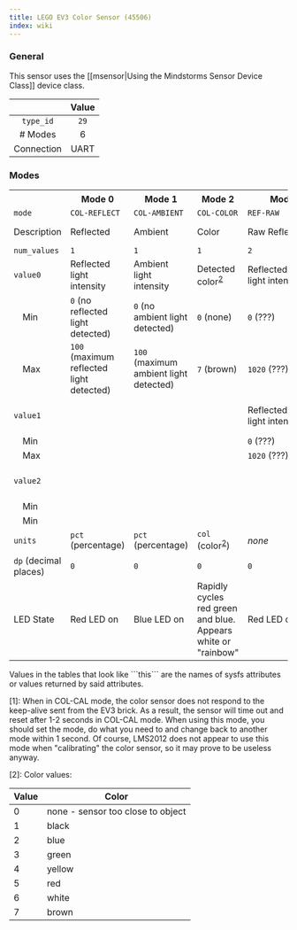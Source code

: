 ```yaml
---
title: LEGO EV3 Color Sensor (45506)
index: wiki
---
```


### General

This sensor uses the [[msensor|Using the Mindstorms Sensor Device Class]] device class.

|              | Value    |
|:------------:|:--------:|
|```type_id``` | ```29``` |
| # Modes      | 6        |
| Connection   | UART     |

### Modes

<table>
  <tr>
    <th>
    <th>Mode 0
    <th>Mode 1
    <th>Mode 2
    <th>Mode 3
    <th>Mode 4
    <th>Mode 5<sup><a href="#wiki-note1">1</a></sup>
  <tr>
    <td><code>mode</code>
    <td><code>COL-REFLECT</code>
    <td><code>COL-AMBIENT</code>
    <td><code>COL-COLOR</code>
    <td><code>REF-RAW</code>
    <td><code>RGB-RAW</code>
    <td><code>COL-CAL</code>
  <tr>
    <td>Description
    <td>Reflected
    <td>Ambient
    <td>Color
    <td>Raw Reflected
    <td>Raw Color Components
    <td>Calibration???
  <tr>
    <td><code>num_values</code>
    <td><code>1</code>
    <td><code>1</code>
    <td><code>1</code>
    <td><code>2</code>
    <td><code>3</code>
    <td><code>4</code>
  <tr>
    <td><code>value0</code>
    <td>Reflected light intensity
    <td>Ambient light intensity
    <td>Detected color<sup><a href="#wiki-note2">2</a></sup>
    <td>Reflected/Ambient light intensity???
    <td>Reflected red light intensity???
    <td>
  <tr>
    <td>&emsp;Min
    <td><code>0</code> (no reflected light detected)
    <td><code>0</code> (no ambient light detected)
    <td><code>0</code> (none)
    <td><code>0</code> (???)
    <td><code>0</code> (???)
    <td>
  <tr>
    <td>&emsp;Max
    <td><code>100</code> (maximum reflected light detected)
    <td><code>100</code> (maximum ambient light detected)
    <td><code>7</code> (brown)
    <td><code>1020</code> (???)
    <td><code>1020</code> (???)
    <td>
  <tr>
    <td><code>value1</code>
    <td>
    <td>
    <td>
    <td>Reflected/Ambient light intensity???
    <td>Reflected green light intensity???
    <td>
  <tr>
    <td>&emsp;Min
    <td>
    <td>
    <td>
    <td><code>0</code> (???)
    <td><code>0</code> (???)
    <td>
  <tr>
    <td>&emsp;Max
    <td>
    <td>
    <td>
    <td><code>1020</code> (???)
    <td><code>1020</code> (???)
    <td>
  <tr>
    <td><code>value2</code>
    <td>
    <td>
    <td>
    <td>
    <td>Reflected blue light intensity???
    <td>
  <tr>
    <td>&emsp;Min
    <td>
    <td>
    <td>
    <td>
    <td><code>0</code> (???)
    <td>
  <tr>
    <td>&emsp;Min
    <td>
    <td>
    <td>
    <td>
    <td><code>1020</code> (???)
    <td>
  <tr>
    <td><code>units</code>
    <td><code>pct</code> (percentage)
    <td><code>pct</code> (percentage)
    <td><code>col</code> (color<sup><a href="#wiki-note2">2</a></sup>)
    <td><i>none</i>
    <td><i>none</i>
    <td><i>none</i>
  <tr>
    <td><code>dp</code> (decimal places)
    <td><code>0</code>
    <td><code>0</code>
    <td><code>0</code>
    <td><code>0</code>
    <td><code>0</code>
    <td><code>0</code>
  <tr>
    <td>LED State
    <td>Red LED on
    <td>Blue LED on
    <td>Rapidly cycles red green and blue. Appears white or "rainbow"
    <td>Red LED on
    <td>Rapidly cycles red green and blue. Appears white or "rainbow"
    <td>Rapidly cycles red green and blue. Appears white or "rainbow"
</table>
Values in the tables that look like ```this``` are the names of sysfs attributes or values returned by said attributes.

<a name="note1" />[1]: When in COL-CAL mode, the color sensor does not respond to the keep-alive sent from the EV3 brick. As a result, the sensor will time out and reset after 1-2 seconds in COL-CAL mode. When using this mode, you should set the mode, do what you need to and change back to another mode within 1 second. Of course, LMS2012 does not appear to use this mode when "calibrating" the color sensor, so it may prove to be useless anyway.

<a name="note2" />[2]: Color values:

| Value | Color
|-------|------
| 0     | none - sensor too close to object
| 1     | black
| 2     | blue
| 3     | green
| 4     | yellow
| 5     | red
| 6     | white
| 7     | brown
